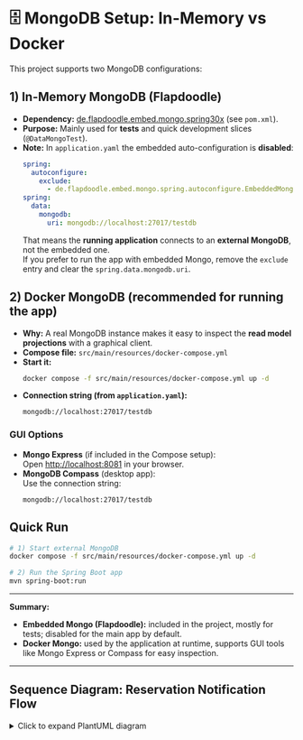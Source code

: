 # 🗄️ MongoDB Setup: In-Memory vs Docker

This project supports two MongoDB configurations:

## 1) In-Memory MongoDB (Flapdoodle)
- **Dependency:** [de.flapdoodle.embed.mongo.spring30x](https://github.com/flapdoodle-oss/de.flapdoodle.embed.mongo) (see `pom.xml`).
- **Purpose:** Mainly used for **tests** and quick development slices (`@DataMongoTest`).
- **Note:** In `application.yaml` the embedded auto-configuration is **disabled**:
  ```yaml
  spring:
    autoconfigure:
      exclude:
        - de.flapdoodle.embed.mongo.spring.autoconfigure.EmbeddedMongoAutoConfiguration
  spring:
    data:
      mongodb:
        uri: mongodb://localhost:27017/testdb
  ```
  That means the **running application** connects to an **external MongoDB**, not the embedded one.  
  If you prefer to run the app with embedded Mongo, remove the `exclude` entry and clear the `spring.data.mongodb.uri`.

## 2) Docker MongoDB (recommended for running the app)
- **Why:** A real MongoDB instance makes it easy to inspect the **read model projections** with a graphical client.
- **Compose file:** `src/main/resources/docker-compose.yml`
- **Start it:**
  ```bash
  docker compose -f src/main/resources/docker-compose.yml up -d
  ```
- **Connection string (from `application.yaml`):**
  ```
  mongodb://localhost:27017/testdb
  ```

### GUI Options
- **Mongo Express** (if included in the Compose setup):  
  Open [http://localhost:8081](http://localhost:8081) in your browser.
- **MongoDB Compass** (desktop app):  
  Use the connection string:
  ```
  mongodb://localhost:27017/testdb
  ```

## Quick Run
```bash
# 1) Start external MongoDB
docker compose -f src/main/resources/docker-compose.yml up -d

# 2) Run the Spring Boot app
mvn spring-boot:run
```

---

**Summary:**
- **Embedded Mongo (Flapdoodle):** included in the project, mostly for tests; disabled for the main app by default.
- **Docker Mongo:** used by the application at runtime, supports GUI tools like Mongo Express or Compass for easy inspection.

---


## Sequence Diagram: Reservation Notification Flow

<details>
<summary>Click to expand PlantUML diagram</summary>

```plantuml
@startuml
hide footbox

box "Write database" #LightBlue
    participant "SaveReservationPersistenceAdapter" as SaveReservationPersistenceAdapter
    participant "ReservationJpaRepository" as ReservationJpaRepository
    participant "ReservationPersistedEvent" as ReservationPersistedEvent
end box

participant "ApplicationEventPublisher" as ApplicationEventPublisher

box "Projector" #LightGreen
    participant "ReservationPersistedEventListener" as ReservationPersistedEventListener
    participant "ReservationProjectorService" as ReservationProjectorService
    participant "ReservationWriteModelLoader" as ReservationWriteModelLoader
    participant "RoomWriteModelLoader" as RoomWriteModelLoader
    participant "ReservationProjectionMapper" as ReservationProjectionMapper
    participant "ReservationReadModelUpserter" as ReservationReadModelUpserter <<Interface>>
end box

box "Read database" #LightYellow
    participant "ReservationReadModelUpserterMongo" as ReservationReadModelUpserterMongo
    participant "ReservationMongoRepository" as ReservationMongoRepository
end box

activate ApplicationEventPublisher

-> SaveReservationPersistenceAdapter : saveReservation(r: Reservation)
activate SaveReservationPersistenceAdapter
SaveReservationPersistenceAdapter -> ReservationJpaRepository : save(jpaEntity)
SaveReservationPersistenceAdapter -> ReservationPersistedEvent ** : create
SaveReservationPersistenceAdapter -> ApplicationEventPublisher : publishEvent(event)
deactivate SaveReservationPersistenceAdapter


activate ReservationPersistedEventListener
ApplicationEventPublisher --> ReservationPersistedEventListener : @TransactionalEventListener
ReservationPersistedEventListener -> ReservationProjectorService : on(event)
deactivate ReservationPersistedEventListener

activate ReservationProjectorService
ReservationProjectorService -> ReservationWriteModelLoader : load(event.reservationId): ReservationSnapshot
ReservationProjectorService -> RoomWriteModelLoader : load(event.roomId): RoomSnapshot
ReservationProjectorService -> ReservationProjectionMapper : toReadModel(reservation, room, event) : ReservationProjectionView
ReservationProjectorService -> ReservationReadModelUpserter : upsert(mongoDoc)
deactivate ReservationProjectorService

ReservationReadModelUpserter --> ReservationReadModelUpserterMongo : (calls implementation)
ReservationReadModelUpserterMongo -> ReservationMongoRepository : save(mongoDoc)
@enduml


```
</details> 
